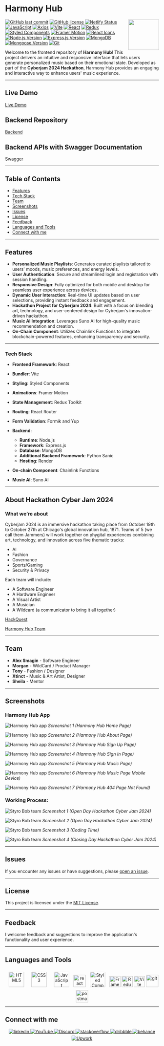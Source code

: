# Harmony Hub

<img align="right" src="https://media.giphy.com/media/du3J3cXyzhj75IOgvA/giphy.gif" width="100"/>

[![GitHub last commit](https://img.shields.io/github/last-commit/Alexandrbig1/trail_quest)](https://github.com/Alexandrbig1/trail_quest/commits/main)
[![GitHub license](https://img.shields.io/github/license/Alexandrbig1/trail_quest)](https://github.com/Alexandrbig1/trail_quest/blob/main/LICENSE)
[![Netlify Status](https://api.netlify.com/api/v1/badges/47784fa7-ada3-455a-8e28-7ef83746ee1a/deploy-status)](https://app.netlify.com/sites/harmony-hub-live/deploys)
[![JavaScript](https://img.shields.io/badge/JavaScript-Latest-EAD319.svg)](https://developer.mozilla.org/en-US/docs/Web/JavaScript)
[![Axios](https://img.shields.io/badge/Axios-1.6.4-5300D8.svg)](https://github.com/axios/axios)
[![Vite](https://img.shields.io/badge/Vite-5.0.8-6868F2)](https://vitejs.dev/)
[![React](https://img.shields.io/badge/React-18.2.0-51CAEF.svg)](https://reactjs.org/)
[![Redux](https://img.shields.io/badge/Redux-8.1.3-6231AF.svg)](https://redux.js.org/)
[![Styled Components](https://img.shields.io/badge/Styled_Components-6.1.6-D664C0.svg)](https://styled-components.com/)
[![Framer Motion](https://img.shields.io/badge/Framer_Motion-11.1.1-00ADD8.svg)](https://www.framer.com/motion/)
[![React Icons](https://img.shields.io/badge/React_Icons-5.0.1-E10051.svg)](https://react-icons.github.io/react-icons/)
[![Node.js Version](https://img.shields.io/badge/Node.js-v18.18.0-2B8B27)](https://nodejs.org/)
[![Express.js Version](https://img.shields.io/badge/Express.js-v4.18.2-000000)](https://expressjs.com/)
[![MongoDB](https://img.shields.io/badge/MongoDB-v6.3.0-3B9539)](https://www.mongodb.com/)
[![Mongoose Version](https://img.shields.io/badge/Mongoose-v8.0.3-6B0002)](https://mongoosejs.com/)
[![Git](https://img.shields.io/badge/Git-2.35.1-F05032.svg)](https://git-scm.com/)

Welcome to the frontend repository of **Harmony Hub**! This project delivers an intuitive and responsive interface that lets users generate personalized music based on their emotional state. Developed as part of the **Cyberjam 2024 Hackathon**, Harmony Hub provides an engaging and interactive way to enhance users' music experience.

---

## Live Demo

[Live Demo](https://harmony-hub-live.netlify.app)

## Backend Repository

[Backend](https://github.com/Alexandrbig1/harmony-hub-backend)

## Backend APIs with Swagger Documentation

[Swagger](https://harmony-hub-backend.onrender.com/api-docs)

---

## Table of Contents

- [Features](#features)
- [Tech Stack](#tech-stack)
- [Team](#team)
- [Screenshots](#screenshots)
- [Issues](#issues)
- [License](#license)
- [Feedback](#feedback)
- [Languages and Tools](#languages_and_tools)
- [Connect with me](#connect_with_me)

---

## Features

- **Personalized Music Playlists**: Generates curated playlists tailored to users' moods, music preferences, and energy levels.
- **User Authentication**: Secure and streamlined login and registration with session handling.
- **Responsive Design**: Fully optimized for both mobile and desktop for seamless user experience across devices.
- **Dynamic User Interaction**: Real-time UI updates based on user selections, providing instant feedback and engagement.
- **Hackathon Project for Cyberjam 2024**: Built with a focus on blending art, technology, and user-centered design for Cyberjam's innovation-driven hackathon.
- **Music AI Integration**: Leverages Suno AI for high-quality music recommendation and creation.
- **On-Chain Component**: Utilizes Chainlink Functions to integrate blockchain-powered features, enhancing transparency and security.

---

### Tech Stack

- **Frontend Framework**: React
- **Bundler**: Vite
- **Styling**: Styled Components
- **Animations**: Framer Motion
- **State Management**: Redux Toolkit
- **Routing**: React Router
- **Form Validation**: Formik and Yup

- **Backend**:

  - **Runtime**: Node.js
  - **Framework**: Express.js
  - **Database**: MongoDB
  - **Additional Backend Framework**: Python Sanic
  - **Hosting**: Render

- **On-chain Component**: Chainlink Functions
- **Music AI**: Suno AI

---

## About Hackathon Cyber Jam 2024

### What we’re about

Cyberjam 2024 is an immersive hackathon taking place from October 19th to October 27th at Chicago's global innovation hub, 1871. Teams of 5 (we call them Jammers) will work together on phygital experiences combining art, technology, and innovation across five thematic tracks:

- AI
- Fashion
- Governance
- Sports/Gaming
- Security & Privacy

Each team will include:

- A Software Engineer
- A Hardware Engineer
- A Visual Artist
- A Musician
- A Wildcard (a communicator to bring it all together)

[HackQuest](https://www.hackquest.io/en/hackathon/explore/Cyberjam-2024)

[Harmony Hub Team](https://www.hackquest.io/en/hackathon/projects/Cyberjam-2024-Harmony-Hub)

---

## Team

- **Alex Smagin** - Software Engineer
- **Morgan** - WildCard / Product Manager
- **Tony** - Fashion / Designer
- **Xtinct** - Music & Art Artist, Designer
- **Sheila** - Mentor

---

## Screenshots

### Harmony Hub App

![Harmony Hub app](/public/images/screenshots/harmonyhub.jpg) _Screenshot 1
(Harmony Hub Home Page)_

![Harmony Hub app](/public/images/screenshots/harmonyhub2.jpg) _Screenshot 2
(Harmony Hub About Page)_

![Harmony Hub app](/public/images/screenshots/harmonyhub3.jpg) _Screenshot 3
(Harmony Hub Sign Up Page)_

![Harmony Hub app](/public/images/screenshots/harmonyhub4.jpg) _Screenshot 4
(Harmony Hub Sign In Page)_

![Harmony Hub app](/public/images/screenshots/harmonyhub5.jpg) _Screenshot 5
(Harmony Hub Music Page)_

![Harmony Hub app](/public/images/screenshots/harmonyhub6.jpg) _Screenshot 6
(Harmony Hub Music Page Mobile Device)_

![Harmony Hub app](/public/images/screenshots/404.jpg) _Screenshot 7
(Harmony Hub 404 Page Not Found)_

### Working Process:

![Styro Bob team](/public/images/screenshots/team1.jpg) _Screenshot 1
(Open Day Hackathon Cyber Jam 2024)_

![Styro Bob team](/public/images/screenshots/team2.jpg) _Screenshot 2
(Open Day Hackathon Cyber Jam 2024)_

![Styro Bob team](/public/images/screenshots/team4.jpg) _Screenshot 3
(Coding Time)_

![Styro Bob team](/public/images/screenshots/team3.jpg) _Screenshot 4
(Closing Day Hackathon Cyber Jam 2024)_

---

## Issues

If you encounter any issues or have suggestions, please
[open an issue](https://github.com/Alexandrbig1/harmony-hub/issues).

---

## License

This project is licensed under the [MIT License](LICENSE).

---

## Feedback

I welcome feedback and suggestions to improve the application's functionality and user experience.

---

## Languages and Tools

<div align="center">
<a href="https://en.wikipedia.org/wiki/HTML5" target="_blank"><img style="margin: 10px" src="https://profilinator.rishav.dev/skills-assets/html5-original-wordmark.svg" alt="HTML5" height="50" /></a>
<a href="https://www.w3schools.com/css/" target="_blank"><img style="margin: 10px" src="https://profilinator.rishav.dev/skills-assets/css3-original-wordmark.svg" alt="CSS3" height="50" /></a>
<a href="https://www.javascript.com/" target="_blank"><img style="margin: 10px" src="https://profilinator.rishav.dev/skills-assets/javascript-original.svg" alt="JavaScript" height="50" /></a>
<a href="https://reactjs.org/" target="_blank" rel="noreferrer"> <img src="https://raw.githubusercontent.com/devicons/devicon/master/icons/react/react-original-wordmark.svg" alt="react" width="40" height="40"/></a>
<a href="https://styled-components.com/" target="_blank"><img style="margin: 10px" src="https://profilinator.rishav.dev/skills-assets/styled-components.png" alt="Styled Components" height="50" /></a>
<a href="https://framer.com" target="_blank" rel="noreferrer"><img src="https://raw.githubusercontent.com/danielcranney/readme-generator/main/public/icons/skills/framer-colored.svg" width="36" height="36" alt="Framer" /></a>
<a href="https://redux.js.org/" target="_blank" rel="noreferrer"><img src="https://raw.githubusercontent.com/danielcranney/readme-generator/main/public/icons/skills/redux-colored.svg" width="36" height="36" alt="Redux" /></a>
<a href="https://vitejs.dev/" target="_blank" rel="noreferrer"><img src="https://raw.githubusercontent.com/danielcranney/readme-generator/main/public/icons/skills/vite-colored.svg" width="36" height="36" alt="Vite" /></a>
<a href="https://git-scm.com/" target="_blank" rel="noreferrer">
<img src="https://www.vectorlogo.zone/logos/git-scm/git-scm-icon.svg" alt="git" width="40" height="40"/></a>
<a href="https://postman.com" target="_blank" rel="noreferrer"><img src="https://www.vectorlogo.zone/logos/getpostman/getpostman-icon.svg" alt="postman" width="40" height="40"/></a>
</div>

---

## Connect with me

<div align="center">
<a href="https://linkedin.com/in/alex-smagin29" target="_blank">
<img src=https://img.shields.io/badge/linkedin-%231E77B5.svg?&style=for-the-badge&logo=linkedin&logoColor=white alt=linkedin style="margin-bottom: 5px;" />
</a>
<a href="https://www.youtube.com/@AlexSmaginDev" target="_blank">
<img src="https://img.shields.io/badge/youtube-%23FF0000.svg?&style=for-the-badge&logo=youtube&logoColor=white" alt="YouTube" style="margin-bottom: 5px;" />
</a>
<a href="https://discord.gg/t6MGsCqdFX" target="_blank">
<img src="https://img.shields.io/badge/discord-%237289DA.svg?&style=for-the-badge&logo=discord&logoColor=white" alt="Discord" style="margin-bottom: 5px;" />
</a>
<a href="https://stackoverflow.com/users/22484161/alex-smagin" target="_blank">
<img src=https://img.shields.io/badge/stackoverflow-%23F28032.svg?&style=for-the-badge&logo=stackoverflow&logoColor=white alt=stackoverflow style="margin-bottom: 5px;" />
</a>
<a href="https://dribbble.com/Alexandrbig1" target="_blank">
<img src=https://img.shields.io/badge/dribbble-%23E45285.svg?&style=for-the-badge&logo=dribbble&logoColor=white alt=dribbble style="margin-bottom: 5px;" />
</a>
<a href="https://www.behance.net/a1126" target="_blank">
<img src=https://img.shields.io/badge/behance-%23191919.svg?&style=for-the-badge&logo=behance&logoColor=white alt=behance style="margin-bottom: 5px;" />
</a>
<a href="https://www.upwork.com/freelancers/~0117da9f9f588056d2" target="_blank">
<img src="https://img.shields.io/badge/upwork-%230077B5.svg?&style=for-the-badge&logo=upwork&logoColor=white&color=%23167B02" alt="Upwork" style="margin-bottom: 5px;" />
</a>
</div>
